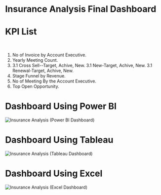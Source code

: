 # Insurance Analysis Final Dashboard

# KPI List
 
1. No of Invoice by Account Executive.
2. Yearly Meeting Count.
3. 3.1 Cross Sell--Target, Achive, New. 3.1 New-Target, Achive, New. 3.1 Renewal-Target, Achive, New.
4. Stage Funnel by Revenue.
5. No of Meeting By the Account Executive.
6. Top Open Opportunity.


# Dashboard Using Power BI

![Insurance Analysis (Power BI Dashboard)](https://github.com/adityawasankar1/Insurance_Analysis/assets/121103358/32771608-9beb-4b49-b109-d574496931b7)




# Dashboard Using Tableau
![Insurance Analysis (Tableau Dashboard)](https://github.com/adityawasankar1/Insurance_Analysis/assets/121103358/4060c41d-567b-4057-90d4-754517189f39)



# Dashboard Using Excel
![Insurance Analysis (Excel Dashboard)](https://github.com/adityawasankar1/Insurance_Analysis/assets/121103358/43604fa3-d792-4ad1-bf69-6c70ac348f0a)

